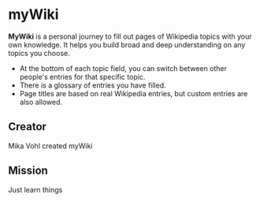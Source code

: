 
# myWiki

**MyWiki** is a personal journey to fill out pages of Wikipedia topics with your own knowledge. It helps you build broad and deep understanding on any topics you choose.

- At the bottom of each topic field, you can switch between other people's entries for that specific topic.
- There is a glossary of entries you have filled.
- Page titles are based on real Wikipedia entries, but custom entries are also allowed.

## Creator
Mika Vohl created myWiki

## Mission
Just learn things